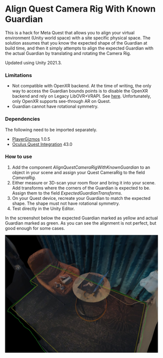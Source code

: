# Align Quest Camera Rig With Known Guardian

This is a hack for Meta Quest that allows you to align your virtual environment (Unity world space) with a site specific physical space. The solution assumes that you know the expected shape of the Guardian at build time, and then it simply attempts to align the expected Guardian with the actual Guardian by translating and rotating the Camera Rig.

Updated using Unity 2021.3.

### Limitations
- Not compatible with OpenXR backend. At the time of writing, the only way to access the Guardian bounds points is to disable the OpenXR backend and rely on Legacy LibOVR+VRAPI. See [here](https://forum.unity.com/threads/can-we-reuse-user-s-vr-boundaries.818331/#post-8479355). Unfortunately, only OpenXR supports see-through AR on Quest.
- Guardian cannot have rotational symmetry.

### Dependencies
The following need to be imported separately.
- [PlayerGizmos](https://github.com/cecarlsen/PlayerGizmos) 1.0.5
- [Oculus Quest Integration](https://assetstore.unity.com/packages/tools/integration/oculus-integration-82022) 43.0

### How to use
1. Add the component *AlignQuestCameraRigWithKnownGuardian* to an object in your scene and assign your Quest CameraRig to the field *CameraRig*.
1. Either measure or 3D-scan your room floor and bring it into your scene. Add transforms where the corners of the Guardian is expected to be. Assign them to the field *ExpectedGuardianTransforms*.
1. On your Quest device, recreate your Guardian to match the expected shape. The shape must not have rotational symmetry.
1. Test directly in the Unity Editor.

In the screenshot below the expected Guardian marked as yellow and actual Guardian marked as green. As you can see the alignment is not perfect, but good enough for some cases.

![Example](https://github.com/cecarlsen/AlignQuestCameraRigWithKnownGuardian/blob/main/ReadmeImages/HotelRoomTest.jpg)
